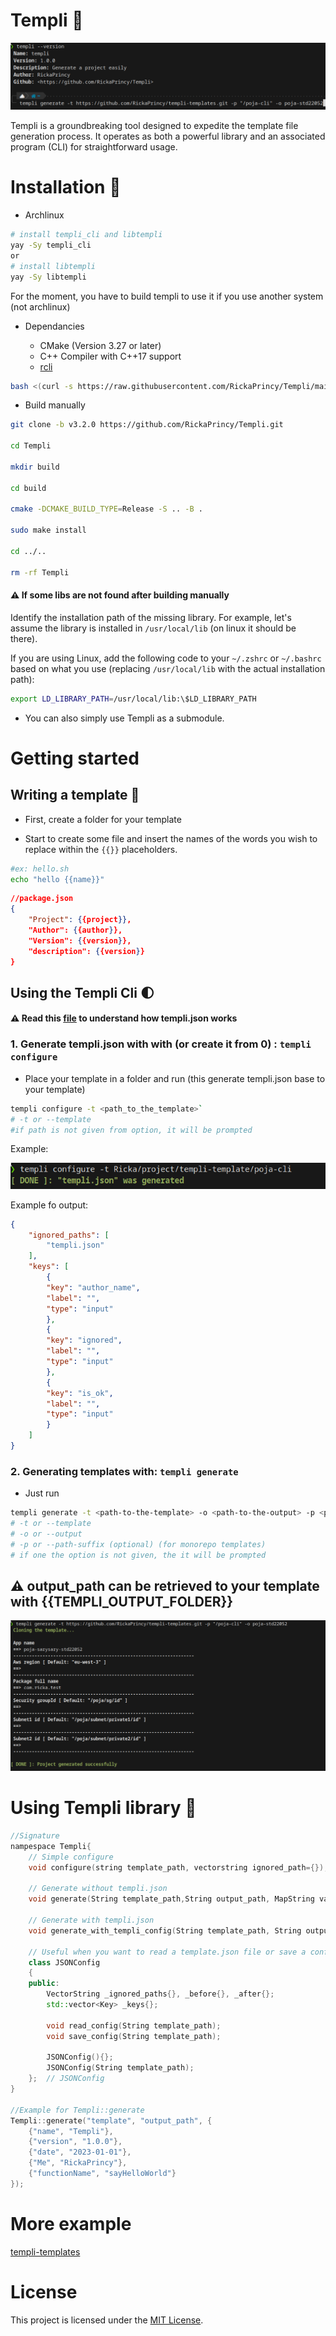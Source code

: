 # Templi :memo: 

![templi](images/version.png)

Templi is a groundbreaking tool designed to expedite the template file generation process. It operates as both a powerful library and an associated program (CLI) for straightforward usage.

# Installation :seedling:

- Archlinux

```bash
# install templi_cli and libtempli
yay -Sy templi_cli
or
# install libtempli 
yay -Sy libtempli
```
For the moment, you have to build templi to use it if you use another system (not archlinux)

- Dependancies

    - CMake (Version 3.27 or later)
    - C++ Compiler with C++17 support
    - [rcli](https://github.com/RickaPrincy/rcli)

```bash
bash <(curl -s https://raw.githubusercontent.com/RickaPrincy/Templi/main/install.sh)
```

- Build manually

```bash
git clone -b v3.2.0 https://github.com/RickaPrincy/Templi.git

cd Templi

mkdir build

cd build

cmake -DCMAKE_BUILD_TYPE=Release -S .. -B .

sudo make install

cd ../..

rm -rf Templi
```
#### :warning: If some libs are not found after building manually

Identify the installation path of the missing library. For example, let's assume the library is installed in `/usr/local/lib` (on linux it should be there).

If you are using Linux, add the following code to your `~/.zshrc` or `~/.bashrc` based on what you use (replacing `/usr/local/lib` with the actual installation path):

```bash
export LD_LIBRARY_PATH=/usr/local/lib:\$LD_LIBRARY_PATH
```

- You can also simply use Templi as a submodule.

# Getting started

## Writing a template :rocket:

- First, create a folder for your template

- Start to create some file and insert the names of the words you wish to replace within the `{{}}` placeholders.

```bash
#ex: hello.sh 
echo "hello {{name}}"
```

```json
//package.json
{
    "Project": {{project}},
    "Author": {{author}},
    "Version": {{version}},
    "description": {{version}}
}
```
## Using the Templi Cli :first_quarter_moon: 
#### :warning: Read this [file](./templi.json.md) to understand how templi.json works

### 1. Generate templi.json with with (or create it from 0) : `templi configure`

- Place your template in a folder and run  (this generate templi.json base to your template)
```bash
templi configure -t <path_to_the_template>` 
# -t or --template
#if path is not given from option, it will be prompted 
```

Example: 

![configure template](images/configure.png)

Example fo output:

```json
{
    "ignored_paths": [
        "templi.json"
    ],
    "keys": [
        {
        "key": "author_name",
        "label": "",
        "type": "input"
        },
        {
        "key": "ignored",
        "label": "",
        "type": "input"
        },
        {
        "key": "is_ok",
        "label": "",
        "type": "input"
        }
    ] 
}
```

### 2. Generating templates with: `templi generate` 

- Just run
```bash
templi generate -t <path-to-the-template> -o <path-to-the-output> -p <path-suffix>
# -t or --template
# -o or --output
# -p or --path-suffix (optional) (for monorepo templates)
# if one the option is not given, the it will be prompted 
```  
## :warning: output_path can be retrieved to your template with {{TEMPLI_OUTPUT_FOLDER}}
![configure template](images/generate.png)

# Using Templi library :palm_tree:

```c++
//Signature
nampespace Templi{
    // Simple configure
    void configure(string template_path, vectorstring ignored_path={});

    // Generate without templi.json
    void generate(String template_path,String output_path, MapString values, VectorString ignored_path = {});

    // Generate with templi.json
    void generate_with_templi_config(String template_path, String output_path, String path_suffix = "");
    
    // Useful when you want to read a template.json file or save a config
	class JSONConfig
	{
	public:
		VectorString _ignored_paths{}, _before{}, _after{};
		std::vector<Key> _keys{};

		void read_config(String template_path);
		void save_config(String template_path);

		JSONConfig(){};
		JSONConfig(String template_path);
	};	// JSONConfig
}

//Example for Templi::generate
Templi::generate("template", "output_path", {
    {"name", "Templi"},
    {"version", "1.0.0"},
    {"date", "2023-01-01"},
    {"Me", "RickaPrincy"},
    {"functionName", "sayHelloWorld"}
});
```

# More example

[templi-templates](https://github.com/RickaPrincy/templi-templates)

# License

This project is licensed under the [MIT License](License.txt).
